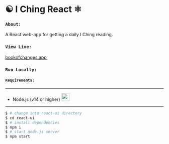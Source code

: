 # ☯️ I Ching React  ⚛️

### `About:`
A React web-app for getting a daily I Ching reading.

### `View Live:`
[bookofchanges.app](https://bookofchanges.app)

### `Run Locally:`

#### `Requirements:`
---
* Node.js (v14 or higher)  <img src="https://cdn.worldvectorlogo.com/logos/nodejs-icon.svg" width="25" height="25"/>
---

```bash
$ # change into react-ui directory
$ cd react-ui
$ # install dependencies
$ npm i
$ # start node.js server
$ npm start
```